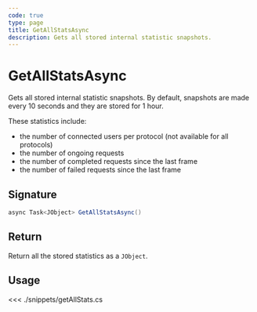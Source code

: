 ```yaml
---
code: true
type: page
title: GetAllStatsAsync
description: Gets all stored internal statistic snapshots.
---
```


# GetAllStatsAsync

Gets all stored internal statistic snapshots.
By default, snapshots are made every 10 seconds and they are stored for 1 hour.

These statistics include:

- the number of connected users per protocol (not available for all protocols)
- the number of ongoing requests
- the number of completed requests since the last frame
- the number of failed requests since the last frame

## Signature

```csharp
async Task<JObject> GetAllStatsAsync()
```

## Return

Return all the stored statistics as a `JObject`.

## Usage

<<< ./snippets/getAllStats.cs
